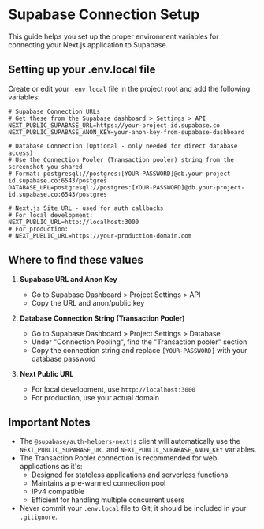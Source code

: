 # Supabase Connection Setup

This guide helps you set up the proper environment variables for connecting your Next.js application to Supabase.

## Setting up your .env.local file

Create or edit your `.env.local` file in the project root and add the following variables:

```
# Supabase Connection URLs
# Get these from the Supabase dashboard > Settings > API
NEXT_PUBLIC_SUPABASE_URL=https://your-project-id.supabase.co
NEXT_PUBLIC_SUPABASE_ANON_KEY=your-anon-key-from-supabase-dashboard

# Database Connection (Optional - only needed for direct database access)
# Use the Connection Pooler (Transaction pooler) string from the screenshot you shared
# Format: postgresql://postgres:[YOUR-PASSWORD]@db.your-project-id.supabase.co:6543/postgres
DATABASE_URL=postgresql://postgres:[YOUR-PASSWORD]@db.your-project-id.supabase.co:6543/postgres

# Next.js Site URL - used for auth callbacks
# For local development:
NEXT_PUBLIC_URL=http://localhost:3000
# For production:
# NEXT_PUBLIC_URL=https://your-production-domain.com
```

## Where to find these values

1. **Supabase URL and Anon Key**
   - Go to Supabase Dashboard > Project Settings > API
   - Copy the URL and anon/public key

2. **Database Connection String (Transaction Pooler)**
   - Go to Supabase Dashboard > Project Settings > Database
   - Under "Connection Pooling", find the "Transaction pooler" section
   - Copy the connection string and replace `[YOUR-PASSWORD]` with your database password

3. **Next Public URL**
   - For local development, use `http://localhost:3000`
   - For production, use your actual domain

## Important Notes

- The `@supabase/auth-helpers-nextjs` client will automatically use the `NEXT_PUBLIC_SUPABASE_URL` and `NEXT_PUBLIC_SUPABASE_ANON_KEY` variables.
- The Transaction Pooler connection is recommended for web applications as it's:
  - Designed for stateless applications and serverless functions
  - Maintains a pre-warmed connection pool
  - IPv4 compatible
  - Efficient for handling multiple concurrent users
- Never commit your `.env.local` file to Git; it should be included in your `.gitignore`. 